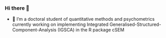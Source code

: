 ### Hi there 👋

<!--
**emstruong/emstruong** is a ✨ _special_ ✨ repository because its `README.md` (this file) appears on your GitHub profile.
-->

- 🔭 I’m a doctoral student of quantitative methods and psychometrics currently working on implementing Integrated Generalised-Structured-Component-Analysis (IGSCA) in the R package cSEM

